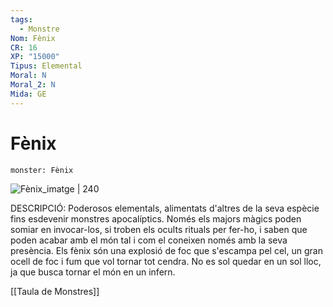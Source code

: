 ```yaml
---
tags:
  - Monstre
Nom: Fènix
CR: 16
XP: "15000"
Tipus: Elemental
Moral: N
Moral_2: N
Mida: GE
---
```

# Fènix

```statblock
monster: Fènix
```

![Fènix_imatge | 240](https://static.wikia.nocookie.net/forgottenrealms/images/8/8e/Phoenix-5e.jpg/revision/latest?cb&#x3D;20190606191306)

DESCRIPCIÓ: 
Poderosos elementals, alimentats d'altres de la seva espècie fins esdevenir monstres apocalíptics. Només els majors màgics poden somiar en invocar-los, si troben els ocults rituals per fer-ho, i saben que poden acabar amb el món tal i com el coneixen només amb la seva presència. Els fènix són una explosió de foc que s'escampa pel cel, un gran ocell de foc i fum que vol tornar tot cendra. No es sol quedar en un sol lloc, ja que busca tornar el món en un infern.

[[Taula de Monstres]]